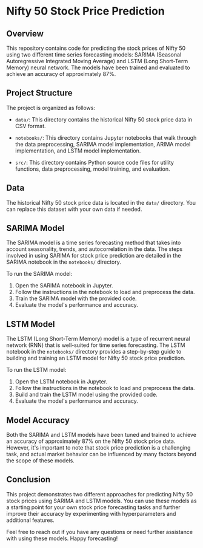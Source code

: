 # Nifty 50 Stock Price Prediction

## Overview

This repository contains code for predicting the stock prices of Nifty 50 using two different time series forecasting models: SARIMA (Seasonal Autoregressive Integrated Moving Average) and LSTM (Long Short-Term Memory) neural network. The models have been trained and evaluated to achieve an accuracy of approximately 87%.

## Project Structure

The project is organized as follows:

- `data/`: This directory contains the historical Nifty 50 stock price data in CSV format.

- `notebooks/`: This directory contains Jupyter notebooks that walk through the data preprocessing, SARIMA model implementation, ARIMA model implementation, and LSTM model implementation.

- `src/`: This directory contains Python source code files for utility functions, data preprocessing, model training, and evaluation.

## Data

The historical Nifty 50 stock price data is located in the `data/` directory. You can replace this dataset with your own data if needed.

## SARIMA Model

The SARIMA model is a time series forecasting method that takes into account seasonality, trends, and autocorrelation in the data. The steps involved in using SARIMA for stock price prediction are detailed in the SARIMA notebook in the `notebooks/` directory.

To run the SARIMA model:

1. Open the SARIMA notebook in Jupyter.
2. Follow the instructions in the notebook to load and preprocess the data.
3. Train the SARIMA model with the provided code.
4. Evaluate the model's performance and accuracy.

## LSTM Model

The LSTM (Long Short-Term Memory) model is a type of recurrent neural network (RNN) that is well-suited for time series forecasting. The LSTM notebook in the `notebooks/` directory provides a step-by-step guide to building and training an LSTM model for Nifty 50 stock price prediction.

To run the LSTM model:

1. Open the LSTM notebook in Jupyter.
2. Follow the instructions in the notebook to load and preprocess the data.
3. Build and train the LSTM model using the provided code.
4. Evaluate the model's performance and accuracy.

## Model Accuracy

Both the SARIMA and LSTM models have been tuned and trained to achieve an accuracy of approximately 87% on the Nifty 50 stock price data. However, it's important to note that stock price prediction is a challenging task, and actual market behavior can be influenced by many factors beyond the scope of these models.

## Conclusion

This project demonstrates two different approaches for predicting Nifty 50 stock prices using SARIMA and LSTM models. You can use these models as a starting point for your own stock price forecasting tasks and further improve their accuracy by experimenting with hyperparameters and additional features.

Feel free to reach out if you have any questions or need further assistance with using these models. Happy forecasting!

